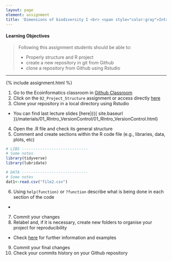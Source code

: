```yaml
---
layout: page
element: assignment
title: 'Dimensions of biodiversity I <br> <span style="color:gray">Intro to R and version control</span>'            
---
```


#### Learning Objectives

> Following this assignment students should be able to:
>
> - Properly structure and R project
> - create a new repository in git from Github
> - clone a repository from Github using Rstudio

****

{% include assignment.html %}

1. Go to the Ecoinformatics classroom in [Github Classroom](https://classroom.github.com/classrooms)
2. Click on the ``02_Project_Structure`` assignment or access directly [here](https://classroom.github.com/a/8fd7EBJj)
3. Clone your repository in a local directory using Rstudio
  - You can find last lecture slides [here]({{ site.baseurl }}/materials/01_RIntro_VersionControl/01_RIntro_VersionControl.html)
4. Open the .R file and check its general structure
5. Comment and create sections within the R code file (e.g., libraries, data, plots, etc)

```r
# LIBS -----------------------------
# Some notes
library(tidyverse)
library(lubridate)

# DATA -----------------------------
# Some notes
dat1<-read.csv("file2.csv")
```

6. Using ``help(function)`` or ``?function`` describe what is being done in each section of the code
  -
7. Commit your changes
8. Relabel and, if it is necessary, create new folders to organise your project for reproducibility
  - Check [here](http://www.datacarpentry.org/semester-biology/materials/project-structure/) for further information and examples
9. Commit your final changes
10. Check your commits history on your Github repository
